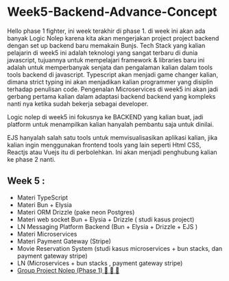 # Week5-Backend-Advance-Concept

Hello phase 1 fighter, ini week terakhir di phase 1. di week ini akan ada banyak Logic Nolep karena kita akan mengerjakan project project backend dengan set up backend baru memakain Bunjs. Tech Stack yang kalian pelajarin di week5 ini adalah teknologi yang sangat terbaru di dunia javascript, tujuannya untuk mempelajari framework & libraries baru ini adalah untuk memperbanyak senjata dan pengalaman kalian dalam tools tools backend di javascript. Typescript akan menjadi game changer kalian, dimana strict typing ini akan menjadikan kalian programmer yang disiplin terhadap penulisan code. Pengenalan Microservices di week5 ini akan jadi gerbang pertama kalian dalam adaptasi backend backend yang kompleks nanti nya ketika sudah bekerja sebagai developer.

Logic nolep di week5 ini fokusnya ke BACKEND yang kalian buat, jadi platform untuk menampilkan kalian hanyalah pembantu saja untuk dinilai. 

EJS hanyalah salah satu tools untuk memvisualisasikan aplikasi kalian, jika kalian ingin menggunakan frontend tools yang lain seperti Html CSS, Reactjs atau Vuejs itu di perbolehkan. Ini akan menjadi penghubung kalian ke phase 2 nanti.


## Week 5 :

- Materi TypeScript
- Materi Bun + Elysia
- Materi ORM Drizzle (pake neon Postgres)
- Materi web socket  Bun + Elysia + Drizzle ( studi kasus project)
- LN Messaging Platform Backend (Bun + Elysia + Drizzle + EJS )
- Materi Microservices
- Materi Payment Gateway (Stripe)
- Movie Reservation System  (studi kasus microservices +  bun stacks, dan payment gateway stripe)
- LN (Microservices + bun stacks , payment gateway stripe)
- [Group Project Nolep (Phase 1) :exploding_head: :exploding_head: :exploding_head: ](https://github.com/RPN-Phase-1/Week5-Backend-Advance-Concept/blob/main/logic_nolep/gpn-phase1.md)
